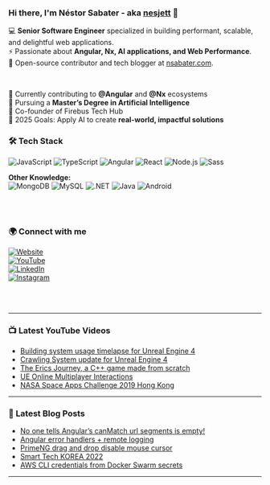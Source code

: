 ### Hi there, I'm Néstor Sabater - aka [nesjett][website] 👋  

💻 **Senior Software Engineer** specialized in building performant, scalable, and delightful web applications.  
⚡ Passionate about **Angular, Nx, AI applications, and Web Performance**.  
🚀 Open-source contributor and tech blogger at [nsabater.com][website].  

<br />

🔭 Currently contributing to **@Angular** and **@Nx** ecosystems  
🌱 Pursuing a **Master’s Degree in Artificial Intelligence**  
👯 Co-founder of Firebus Tech Hub  
🥅 2025 Goals: Apply AI to create **real-world, impactful solutions**  


### 🛠 Tech Stack

![JavaScript](https://img.shields.io/badge/-JavaScript-F7DF1E?logo=javascript&logoColor=000)
![TypeScript](https://img.shields.io/badge/-TypeScript-3178C6?logo=typescript&logoColor=fff)
![Angular](https://img.shields.io/badge/-Angular-DD0031?logo=angular&logoColor=fff)
![React](https://img.shields.io/badge/-React-61DAFB?logo=react&logoColor=000)
![Node.js](https://img.shields.io/badge/-Node.js-339933?logo=node.js&logoColor=fff)
![Sass](https://img.shields.io/badge/-Sass-CC6699?logo=sass&logoColor=fff)

**Other Knowledge:**  
![MongoDB](https://img.shields.io/badge/-MongoDB-47A248?logo=mongodb&logoColor=fff)
![MySQL](https://img.shields.io/badge/-MySQL-4479A1?logo=mysql&logoColor=fff)
![.NET](https://img.shields.io/badge/-.NET-512BD4?logo=dotnet&logoColor=fff)
![Java](https://img.shields.io/badge/-Java-007396?logo=java&logoColor=fff)
![Android](https://img.shields.io/badge/-Android-3DDC84?logo=android&logoColor=fff)

<br /><br />

### 🌍 Connect with me  

[![Website](https://img.shields.io/badge/🌐%20Website-nsabater.com-2E8B57?style=for-the-badge&logo=google-chrome&logoColor=white)][website]  
[![YouTube](https://img.shields.io/badge/YouTube-Nestor%20Sabater-FF0000?style=for-the-badge&logo=youtube&logoColor=white)][youtube]  
[![LinkedIn](https://img.shields.io/badge/LinkedIn-nestorsabater-0A66C2?style=for-the-badge&logo=linkedin&logoColor=white)][linkedin]  
[![Instagram](https://img.shields.io/badge/Instagram-@nsabater.dev-E4405F?style=for-the-badge&logo=instagram&logoColor=white)][instagram]  


<br /><br />

---

### 📺 Latest YouTube Videos
<!-- YOUTUBE:START -->
- [Building system usage timelapse for Unreal Engine 4](https://www.youtube.com/watch?v=f0bwPdpwI0c)
- [Crawling System update for Unreal Engine 4](https://www.youtube.com/watch?v=22P4r7rWidc)
- [The Erics Journey, a C++ game made from scratch](https://www.youtube.com/watch?v=VvmjjKnLVis)
- [UE Online Multiplayer Interactions](https://www.youtube.com/watch?v=OliUAvey2TE)
- [NASA Space Apps Challenge 2019 Hong Kong](https://www.youtube.com/watch?v=2ytr35p4DNo)
<!-- YOUTUBE:END -->

---

### 📕 Latest Blog Posts
<!-- BLOG-POST-LIST:START -->
- [No one tells Angular’s canMatch url segments is empty!](https://nsabater.com/angulars-canmatch-url)
- [Angular error handlers + remote logging](https://nsabater.com/angular-error-handlers-remote-logging)
- [PrimeNG drag and drop disable mouse cursor](https://nsabater.com/disable-primeng-drag-and-drop-mouse-cursor)
- [Smart Tech KOREA 2022](https://nsabater.com/smart-tech-korea-2022)
- [AWS CLI credentials from Docker Swarm secrets](https://nsabater.com/automating-aws-cli-credentials-from-docker-swarm-secret)
<!-- BLOG-POST-LIST:END -->

---

[website]: [](https://nsabater.com)
[youtube]: http://www.youtube.com/c/NestorSabater
[instagram]: https://www.instagram.com/nsabater.dev/
[linkedin]: https://es.linkedin.com/in/nestorsabater
[marketplace]: https://www.unrealengine.com/marketplace/en-US/assets?count=20&keywords=nestor%20sabater&sortBy=relevancy&sortDir=DESC&start=0
